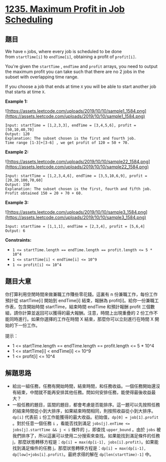 # [1235. Maximum Profit in Job Scheduling](https://leetcode.com/problems/maximum-profit-in-job-scheduling/)


## 題目

We have `n` jobs, where every job is scheduled to be done from `startTime[i]` to `endTime[i]`, obtaining a profit of `profit[i]`.

You're given the `startTime` , `endTime` and `profit` arrays, you need to output the maximum profit you can take such that there are no 2 jobs in the subset with overlapping time range.

If you choose a job that ends at time `X` you will be able to start another job that starts at time `X`.

**Example 1:**

![https://assets.leetcode.com/uploads/2019/10/10/sample1_1584.png](https://assets.leetcode.com/uploads/2019/10/10/sample1_1584.png)

    Input: startTime = [1,2,3,3], endTime = [3,4,5,6], profit = [50,10,40,70]
    Output: 120
    Explanation: The subset chosen is the first and fourth job. 
    Time range [1-3]+[3-6] , we get profit of 120 = 50 + 70.

**Example 2:**

![https://assets.leetcode.com/uploads/2019/10/10/sample22_1584.png](https://assets.leetcode.com/uploads/2019/10/10/sample22_1584.png)

    Input: startTime = [1,2,3,4,6], endTime = [3,5,10,6,9], profit = [20,20,100,70,60]
    Output: 150
    Explanation: The subset chosen is the first, fourth and fifth job. 
    Profit obtained 150 = 20 + 70 + 60.

**Example 3:**

![https://assets.leetcode.com/uploads/2019/10/10/sample3_1584.png](https://assets.leetcode.com/uploads/2019/10/10/sample3_1584.png)

    Input: startTime = [1,1,1], endTime = [2,3,4], profit = [5,6,4]
    Output: 6

**Constraints:**

- `1 <= startTime.length == endTime.length == profit.length <= 5 * 10^4`
- `1 <= startTime[i] < endTime[i] <= 10^9`
- `1 <= profit[i] <= 10^4`

## 題目大意


你打算利用空閒時間來做兼職工作賺些零花錢。這裏有 n 份兼職工作，每份工作預計從 startTime[i] 開始到 endTime[i] 結束，報酬為 profit[i]。給你一份兼職工作表，包含開始時間 startTime，結束時間 endTime 和預計報酬 profit 三個數組，請你計算並返回可以獲得的最大報酬。注意，時間上出現重疊的 2 份工作不能同時進行。如果你選擇的工作在時間 X 結束，那麼你可以立刻進行在時間 X 開始的下一份工作。


提示：

- 1 <= startTime.length == endTime.length == profit.length <= 5 * 10^4
- 1 <= startTime[i] < endTime[i] <= 10^9
- 1 <= profit[i] <= 10^4



## 解題思路

- 給出一組任務，任務有開始時間，結束時間，和任務收益。一個任務開始還沒有結束，中間就不能再安排其他任務。問如何安排任務，能使得最後收益最大？
- 一般任務的題目，區間的題目，都會考慮是否能排序。這一題可以先按照任務的結束時間從小到大排序，如果結束時間相同，則按照收益從小到大排序。`dp[i]` 代表前 `i` 份工作能獲得的最大收益。初始值，`dp[0] = job[1].profit` 。對於任意一個任務 `i` ，看能否找到滿足 `jobs[j].enTime <= jobs[j].startTime && j < i` 條件的 `j`，即查找 `upper_bound` 。由於 `jobs` 被我們排序了，所以這裏可以使用二分搜索來查找。如果能找到滿足條件的任務 j，那麼狀態轉移方程是：`dp[i] = max(dp[i-1], jobs[i].profit)`。如果能找到滿足條件的任務 j，那麼狀態轉移方程是：`dp[i] = max(dp[i-1], dp[low]+jobs[i].profit)`。最終求得的解在 `dp[len(startTime)-1]` 中。
